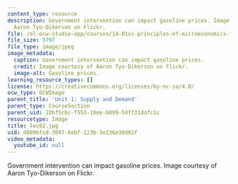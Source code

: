 ```yaml
---
content_type: resource
description: Government intervention can impact gasoline prices. Image courtesy of
  Aaron Tyo-Dikerson on Flickr.
file: /ol-ocw-studio-app/courses/14-01sc-principles-of-microeconomics-fall-2011/d089bfcd30976ebf123b5e136e30d02f_lec02.jpg
file_size: 3797
file_type: image/jpeg
image_metadata:
  caption: Government intervention can impact gasoline prices.
  credit: Image courtesy of Aaron Tyo-Dikerson on Flickr.
  image-alt: Gasoline prices.
learning_resource_types: []
license: https://creativecommons.org/licenses/by-nc-sa/4.0/
ocw_type: OCWImage
parent_title: 'Unit 1: Supply and Demand'
parent_type: CourseSection
parent_uid: 10bf5cbc-f553-18ee-b099-54ff31dafc1c
resourcetype: Image
title: lec02.jpg
uid: d089bfcd-3097-6ebf-123b-5e136e30d02f
video_metadata:
  youtube_id: null
---
```

Government intervention can impact gasoline prices. Image courtesy of Aaron Tyo-Dikerson on Flickr.